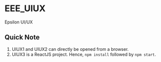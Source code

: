 # EEE_UIUX
Epsilon UI/UX

## Quick Note

1. UIUX1 and UIUX2 can directly be opened from a browser. 
2. UIUX3 is a ReactJS project. Hence, `npm install` followed by `npm start`.
